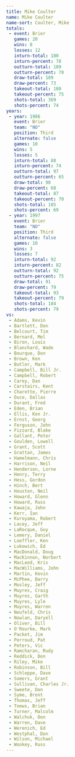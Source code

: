 ```yaml
---
title: Mike Coulter
name: Mike Coulter
name-sort: Coulter, Mike
totals:
 - event: Brier
   games: 20
   wins: 8
   losses: 12
   inturn-total: 180
   inturn-percent: 78
   outturn-total: 189
   outturn-percent: 70
   draw-total: 189
   draw-percent: 73
   takeout-total: 180
   takeout-percent: 75
   shots-total: 369
   shots-percent: 74
years:
 - year: 1986
   event: Brier
   team: "NO"
   position: Third
   alternate: false
   games: 10
   wins: 5
   losses: 5
   inturn-total: 88
   inturn-percent: 74
   outturn-total: 97
   outturn-percent: 65
   draw-total: 98
   draw-percent: 68
   takeout-total: 87
   takeout-percent: 70
   shots-total: 185
   shots-percent: 69
 - year: 1997
   event: Brier
   team: "NO"
   position: Third
   alternate: false
   games: 10
   wins: 3
   losses: 7
   inturn-total: 92
   inturn-percent: 82
   outturn-total: 92
   outturn-percent: 75
   draw-total: 91
   draw-percent: 79
   takeout-total: 93
   takeout-percent: 79
   shots-total: 184
   shots-percent: 79
vs:
 - Adams, Kevin
 - Bartlett, Don
 - Belcourt, Tim
 - Bernard, Mel
 - Biron, Louis
 - Blanchard, Wade
 - Bourque, Don
 - Brown, Ken
 - Butler, Mark
 - Campbell, Bill Jr.
 - Campbell, Robert
 - Carey, Dan
 - Carstairs, Kent
 - Charette, Pierre
 - Duce, Dallas
 - Durant, Fred
 - Eden, Brian
 - Ellis, Ken Jr.
 - Ernst, Georg
 - Ferguson, John
 - Fizzard, Blake
 - Gallant, Peter
 - Goulden, Lowell
 - Grant, Scott
 - Grattan, James
 - Hamelmann, Chris
 - Harrison, Neil
 - Henderson, Lorne
 - Henry, Terry
 - Hess, Gordon
 - Hinch, Bert
 - Houston, Neil
 - Howard, Glenn
 - Howard, Russ
 - Kawaja, John
 - Kerr, Ian
 - Kuroyama, Robert
 - Lacey, Jeff
 - LaRocque, Guy
 - Lemery, Daniel
 - Loeffler, Ken
 - Lukowich, Ed
 - MacDonald, Doug
 - MacKinnon, Norbert
 - MacLeod, Kris
 - MacWilliams, John
 - Martin, Kevin
 - McPhee, Barry
 - Mosley, Jeff
 - Muyres, Craig
 - Muyres, Garth
 - Muyres, Lyle
 - Muyres, Warren
 - Neufeld, Chris
 - Nowlan, Daryell
 - Oliver, Bill
 - O'Rourke, Mark
 - Packet, Jim
 - Perroud, Pat
 - Peters, Vic
 - Ramcharan, Rudy
 - Reddick, Don
 - Riley, Mike
 - Robinson, Bill
 - Schleppe, Dave
 - Somers, Grant
 - Sullivan, Charles Jr.
 - Sweete, Don
 - Syme, Brent
 - Thomas, Jeff
 - Toews, Brian
 - Turner, Malcolm
 - Walchuk, Don
 - Warren, Dave
 - Werenich, Ed
 - Westphal, Don
 - Wilson, Michael
 - Wookey, Russ
---
```

